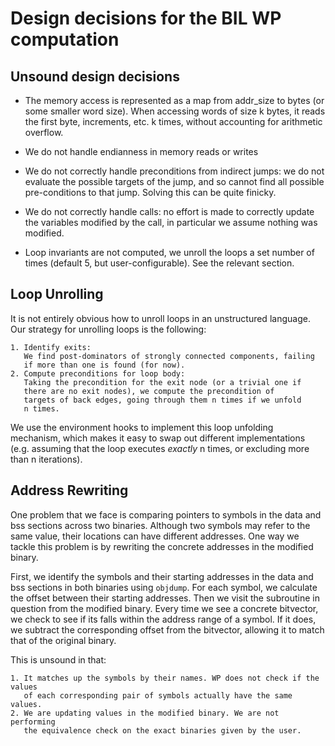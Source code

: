 # Design decisions for the BIL WP computation #

## Unsound design decisions ##

- The memory access is represented as a map from addr_size to bytes
  (or some smaller word size).
  When accessing words of size k bytes, it reads the first byte,
  increments, etc. k times, without accounting for arithmetic overflow.

- We do not handle endianness in memory reads or writes

- We do not correctly handle preconditions from indirect jumps: we do
  not evaluate the possible targets of the jump, and so cannot find
  all possible pre-conditions to that jump. Solving this can be quite finicky.

- We do not correctly handle calls: no effort is made to correctly
  update the variables modified by the call, in particular we assume
  nothing was modified.

- Loop invariants are not computed, we unroll the loops a set number
  of times (default 5, but user-configurable). See the relevant
  section.



## Loop Unrolling ##

It is not entirely obvious how to unroll loops in an unstructured
language. Our strategy for unrolling loops is the following:

    1. Identify exits:
       We find post-dominators of strongly connected components, failing
       if more than one is found (for now).
    2. Compute preconditions for loop body:
       Taking the precondition for the exit node (or a trivial one if
       there are no exit nodes), we compute the precondition of
       targets of back edges, going through them n times if we unfold
       n times.

We use the environment hooks to implement this loop unfolding
mechanism, which makes it easy to swap out different implementations
(e.g. assuming that the loop executes *exactly* n times, or excluding
more than n iterations).



## Address Rewriting ##

One problem that we face is comparing pointers to symbols in the data and bss
sections across two binaries. Although two symbols may refer to the same value,
their locations can have different addresses. One way we tackle this problem is
by rewriting the concrete addresses in the modified binary.

First, we identify the symbols and their starting addresses in the data and
bss sections in both binaries using `objdump`. For each symbol, we calculate the
offset between their starting addresses. Then we visit the subroutine in
question from the modified binary. Every time we see a concrete bitvector, we
check to see if its falls within the address range of a symbol. If it does,
we subtract the corresponding offset from the bitvector, allowing it to match
that of the original binary.

This is unsound in that:

    1. It matches up the symbols by their names. WP does not check if the values
       of each corresponding pair of symbols actually have the same values.
    2. We are updating values in the modified binary. We are not performing
       the equivalence check on the exact binaries given by the user.
